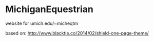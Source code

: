 # MichiganEquestrian
website for umich.edu/~micheqtm

based on: http://www.blacktie.co/2014/02/shield-one-page-theme/
